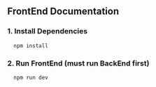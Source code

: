 ## FrontEnd Documentation

### 1. Install Dependencies
```
  npm install
```

### 2. Run FrontEnd (must run BackEnd first)
```
  npm run dev
```

